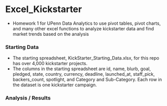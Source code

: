 # Excel_Kickstarter
* Homework 1 for UPenn Data Analytics to use pivot tables, pivot charts, and many other excel functions to analyze kickstarter data and find market trends based on the analysis

### Starting Data 
* The starting spreadsheet, KickStarter_Starting_Data.xlsx, for this repo has over 4,000 kickstarter projects. 
* The columns in the starting spreadsheet are id, name, blurb, goal, pledged, state, country, currency, deadline, launched_at, staff_pick, backers_count, spotlight, and Category and Sub-Category. Each row in the dataset is one kickstarter campaign. 

### Analysis / Results
